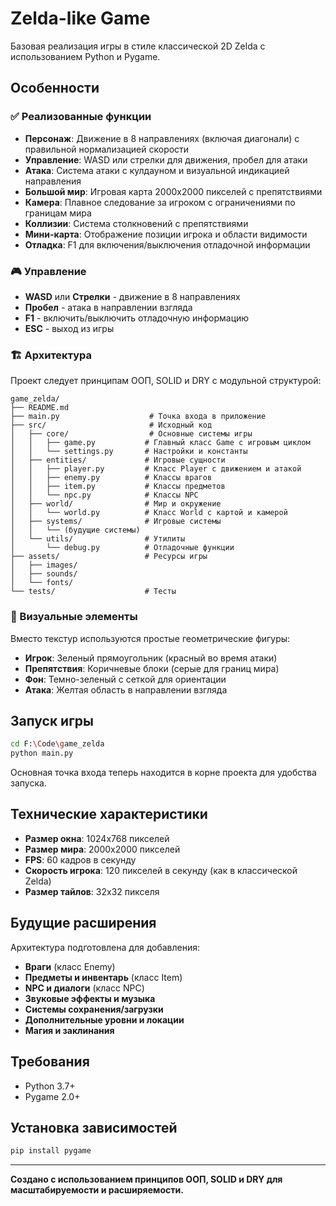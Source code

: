 # Zelda-like Game

Базовая реализация игры в стиле классической 2D Zelda с использованием Python и Pygame.

## Особенности

### ✅ Реализованные функции
- **Персонаж**: Движение в 8 направлениях (включая диагонали) с правильной нормализацией скорости
- **Управление**: WASD или стрелки для движения, пробел для атаки
- **Атака**: Система атаки с кулдауном и визуальной индикацией направления
- **Большой мир**: Игровая карта 2000x2000 пикселей с препятствиями
- **Камера**: Плавное следование за игроком с ограничениями по границам мира
- **Коллизии**: Система столкновений с препятствиями
- **Мини-карта**: Отображение позиции игрока и области видимости
- **Отладка**: F1 для включения/выключения отладочной информации

### 🎮 Управление
- **WASD** или **Стрелки** - движение в 8 направлениях
- **Пробел** - атака в направлении взгляда
- **F1** - включить/выключить отладочную информацию
- **ESC** - выход из игры

### 🏗️ Архитектура
Проект следует принципам ООП, SOLID и DRY с модульной структурой:

```
game_zelda/
├── README.md
├── main.py                    # Точка входа в приложение
├── src/                       # Исходный код
│   ├── core/                  # Основные системы игры
│   │   ├── game.py           # Главный класс Game с игровым циклом
│   │   └── settings.py       # Настройки и константы
│   ├── entities/             # Игровые сущности
│   │   ├── player.py         # Класс Player с движением и атакой
│   │   ├── enemy.py          # Классы врагов
│   │   ├── item.py           # Классы предметов
│   │   └── npc.py            # Классы NPC
│   ├── world/                # Мир и окружение
│   │   └── world.py          # Класс World с картой и камерой
│   ├── systems/              # Игровые системы
│   │   └── (будущие системы)
│   └── utils/                # Утилиты
│       └── debug.py          # Отладочные функции
├── assets/                   # Ресурсы игры
│   ├── images/
│   ├── sounds/
│   └── fonts/
└── tests/                    # Тесты
```

### 🎨 Визуальные элементы
Вместо текстур используются простые геометрические фигуры:
- **Игрок**: Зеленый прямоугольник (красный во время атаки)
- **Препятствия**: Коричневые блоки (серые для границ мира)
- **Фон**: Темно-зеленый с сеткой для ориентации
- **Атака**: Желтая область в направлении взгляда

## Запуск игры

```bash
cd F:\Code\game_zelda
python main.py
```

Основная точка входа теперь находится в корне проекта для удобства запуска.

## Технические характеристики

- **Размер окна**: 1024x768 пикселей
- **Размер мира**: 2000x2000 пикселей
- **FPS**: 60 кадров в секунду
- **Скорость игрока**: 120 пикселей в секунду (как в классической Zelda)
- **Размер тайлов**: 32x32 пикселя

## Будущие расширения

Архитектура подготовлена для добавления:
- **Враги** (класс Enemy)
- **Предметы и инвентарь** (класс Item)
- **NPC и диалоги** (класс NPC)
- **Звуковые эффекты и музыка**
- **Системы сохранения/загрузки**
- **Дополнительные уровни и локации**
- **Магия и заклинания**

## Требования

- Python 3.7+
- Pygame 2.0+

## Установка зависимостей

```bash
pip install pygame
```

---

**Создано с использованием принципов ООП, SOLID и DRY для масштабируемости и расширяемости.** 
 